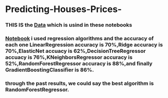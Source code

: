 # Predicting-Houses-Prices- #
### THIS IS the  [Data](https://www.kaggle.com/harlfoxem/housesalesprediction) which is usind in these notebooks  ###
### [Notebook](https://github.com/rehamessa/Predicting-Houses-Prices-/blob/main/Predicting_Houses_Prices_using_ML_Algorithms.ipynb) i used regression algorithms and the accuracy of each one LinearRegression accuracy is 70%,Ridge accuracy is 70%,ElasticNet accuacy is 62%,DecisionTreeRegressor accuacy is 76%,KNeighborsRegressor accuracy is 52%,RandomForestRegressor accuracy is 88%,and finally GradientBoostingClassifier is 86%.  ###
###  through the past results, we could say the best algorithm is  RandomForestRegressor.  ###

